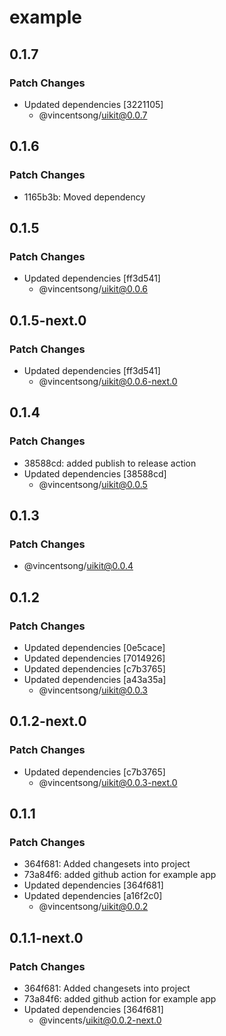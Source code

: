 # example

## 0.1.7

### Patch Changes

- Updated dependencies [3221105]
  - @vincentsong/uikit@0.0.7

## 0.1.6

### Patch Changes

- 1165b3b: Moved dependency

## 0.1.5

### Patch Changes

- Updated dependencies [ff3d541]
  - @vincentsong/uikit@0.0.6

## 0.1.5-next.0

### Patch Changes

- Updated dependencies [ff3d541]
  - @vincentsong/uikit@0.0.6-next.0

## 0.1.4

### Patch Changes

- 38588cd: added publish to release action
- Updated dependencies [38588cd]
  - @vincentsong/uikit@0.0.5

## 0.1.3

### Patch Changes

- @vincentsong/uikit@0.0.4

## 0.1.2

### Patch Changes

- Updated dependencies [0e5cace]
- Updated dependencies [7014926]
- Updated dependencies [c7b3765]
- Updated dependencies [a43a35a]
  - @vincentsong/uikit@0.0.3

## 0.1.2-next.0

### Patch Changes

- Updated dependencies [c7b3765]
  - @vincentsong/uikit@0.0.3-next.0

## 0.1.1

### Patch Changes

- 364f681: Added changesets into project
- 73a84f6: added github action for example app
- Updated dependencies [364f681]
- Updated dependencies [a16f2c0]
  - @vincentsong/uikit@0.0.2

## 0.1.1-next.0

### Patch Changes

- 364f681: Added changesets into project
- 73a84f6: added github action for example app
- Updated dependencies [364f681]
  - @vincents/uikit@0.0.2-next.0
